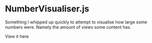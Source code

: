 # NumberVisualiser.js
Something I whipped up quickly to attempt to visualise how large some numbers were. Namely the amount of views some content has.

View it here
